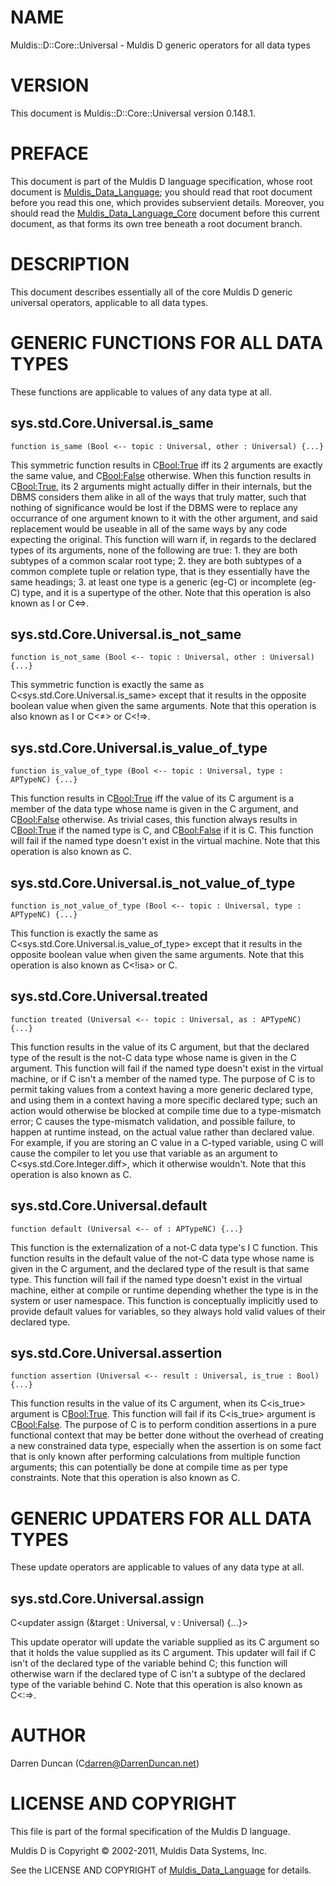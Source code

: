 # NAME

Muldis::D::Core::Universal - Muldis D generic operators for all data types

# VERSION

This document is Muldis::D::Core::Universal version 0.148.1.

# PREFACE

This document is part of the Muldis D language specification, whose root
document is [Muldis_Data_Language](Muldis_Data_Language.md); you should read that root document before
you read this one, which provides subservient details.  Moreover, you
should read the [Muldis_Data_Language_Core](Muldis_Data_Language_Core.md) document before this current
document, as that forms its own tree beneath a root document branch.

# DESCRIPTION

This document describes essentially all of the core Muldis D generic
universal operators, applicable to all data types.

# GENERIC FUNCTIONS FOR ALL DATA TYPES

These functions are applicable to values of any data type at all.

## sys.std.Core.Universal.is_same

`function is_same (Bool <--
topic : Universal, other : Universal) {...}`

This symmetric function results in C<Bool:True> iff its 2
arguments are exactly the same value, and C<Bool:False> otherwise.  When
this function results in C<Bool:True>, its 2 arguments might actually
differ in their internals, but the DBMS considers them alike in all of the
ways that truly matter, such that nothing of significance would be lost if
the DBMS were to replace any occurrance of one argument known to it with
the other argument, and said replacement would be useable in all of the
same ways by any code expecting the original.  This
function will warn if, in regards to the declared types of its arguments,
none of the following are true: 1. they are both subtypes of a common
scalar root type; 2. they are both subtypes of a common complete tuple
or relation type, that is they essentially have the same headings; 3. at
least one type is a generic (eg-C<Universal>) or incomplete
(eg-C<Relation>) type, and it is a supertype of the other.  Note that
this operation is also known as I<is equal> or C<=>.

## sys.std.Core.Universal.is_not_same

`function is_not_same (Bool <--
topic : Universal, other : Universal) {...}`

This symmetric function is exactly the same as
C<sys.std.Core.Universal.is_same> except that it results in the
opposite boolean value when given the same arguments.  Note that this
operation is also known as I<is not equal> or C<≠> or C<!=>.

## sys.std.Core.Universal.is_value_of_type

`function is_value_of_type (Bool <--
topic : Universal, type : APTypeNC) {...}`

This function results in C<Bool:True> iff the value of its C<topic>
argument is a member of the data type whose name is given in the C<type>
argument, and C<Bool:False> otherwise.  As trivial cases, this function
always results in C<Bool:True> if the named type is C<Universal>, and
C<Bool:False> if it is C<Empty>.  This function will fail if the named type
doesn't exist in the virtual machine.  Note that this operation is also
known as C<isa>.

## sys.std.Core.Universal.is_not_value_of_type

`function is_not_value_of_type (Bool <--
topic : Universal, type : APTypeNC) {...}`

This function is exactly the same as
C<sys.std.Core.Universal.is_value_of_type> except that it results in the
opposite boolean value when given the same arguments.  Note that this
operation is also known as C<!isa> or C<not-isa>.

## sys.std.Core.Universal.treated

`function treated (Universal <--
topic : Universal, as : APTypeNC) {...}`

This function results in the value of its C<topic> argument, but that the
declared type of the result is the not-C<Empty> data type whose name is
given in the C<as> argument.  This function will fail if the named type
doesn't exist in the virtual machine, or if C<topic> isn't a member of the
named type.  The purpose of C<treated> is to permit taking values from a
context having a more generic declared type, and using them in a context
having a more specific declared type; such an action would otherwise be
blocked at compile time due to a type-mismatch error; C<treated> causes the
type-mismatch validation, and possible failure, to happen at runtime
instead, on the actual value rather than declared value.  For example, if
you are storing an C<Int> value in a C<Scalar>-typed variable, using
C<treated> will cause the compiler to let you use that variable as an
argument to C<sys.std.Core.Integer.diff>, which it otherwise wouldn't.
Note that this operation is also known as C<as>.

## sys.std.Core.Universal.default

`function default (Universal <-- of : APTypeNC) {...}`

This function is the externalization of a not-C<Empty> data type's I<type
default> C<named-value> function.  This function results in the default
value of the not-C<Empty> data type whose name is given in the C<of>
argument, and the declared type of the result is that same type.  This
function will fail if the named type doesn't exist in the virtual machine,
either at compile or runtime depending whether the type is in the system or
user namespace. This function is conceptually implicitly used to provide
default values for variables, so they always hold valid values of their
declared type.

## sys.std.Core.Universal.assertion

`function assertion (Universal <--
result : Universal, is_true : Bool) {...}`

This function results in the value of its C<result> argument, when its
C<is_true> argument is C<Bool:True>.  This function will fail if its
C<is_true> argument is C<Bool:False>.  The purpose of C<assertion> is to
perform condition assertions in a pure functional context that may be
better done without the overhead of creating a new constrained data type,
especially when the assertion is on some fact that is only known after
performing calculations from multiple function arguments; this can
potentially be done at compile time as per type constraints.  Note that
this operation is also known as C<asserting>.

# GENERIC UPDATERS FOR ALL DATA TYPES

These update operators are applicable to values of any data type at all.

## sys.std.Core.Universal.assign

C<updater assign (&target : Universal, v : Universal) {...}>

This update operator will update the variable supplied as its C<target>
argument so that it holds the value supplied as its C<v> argument.  This
updater will fail if C<v> isn't of the declared type of the variable behind
C<target>; this function will otherwise warn if the declared type of C<v>
isn't a subtype of the declared type of the variable behind C<target>.
Note that this operation is also known as C<:=>.

# AUTHOR

Darren Duncan (C<darren@DarrenDuncan.net>)

# LICENSE AND COPYRIGHT

This file is part of the formal specification of the Muldis D language.

Muldis D is Copyright © 2002-2011, Muldis Data Systems, Inc.

See the LICENSE AND COPYRIGHT of [Muldis_Data_Language](Muldis_Data_Language.md) for details.
